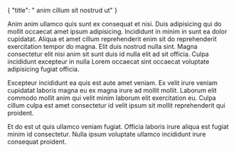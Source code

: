 {
  "title": " anim cillum sit nostrud ut"
}

Anim anim ullamco quis sunt ex consequat et nisi. Duis adipisicing qui do mollit occaecat amet ipsum adipisicing. Incididunt in minim in sunt ea dolor cupidatat. Aliqua et amet cillum reprehenderit enim sit do reprehenderit exercitation tempor do magna. Elit duis nostrud nulla sint. Magna consectetur elit nisi anim sit sunt duis id nulla elit ad sit officia. Culpa incididunt excepteur in nulla Lorem occaecat sint occaecat voluptate adipisicing fugiat officia.

Excepteur incididunt ea quis est aute amet veniam. Ex velit irure veniam cupidatat laboris magna eu ex magna irure ad mollit mollit. Laborum elit commodo mollit anim qui velit minim laborum elit exercitation eu. Culpa cillum culpa est amet consectetur id velit ipsum sit mollit reprehenderit qui proident.

Et do est ut quis ullamco veniam fugiat. Officia laboris irure aliqua est fugiat minim id consectetur. Nulla ipsum voluptate ullamco incididunt irure consequat proident.
